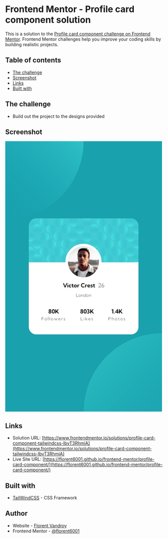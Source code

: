 # Frontend Mentor - Profile card component solution

This is a solution to the [Profile card component challenge on Frontend Mentor](https://www.frontendmentor.io/challenges/profile-card-component-cfArpWshJ). Frontend Mentor challenges help you improve your coding skills by building realistic projects. 

## Table of contents

- [The challenge](#the-challenge)
- [Screenshot](#screenshot)
- [Links](#links)
- [Built with](#built-with)


## The challenge

- Build out the project to the designs provided

## Screenshot

![](./screenshot.jpg)


## Links

- Solution URL: [https://www.frontendmentor.io/solutions/profile-card-component-tailwindcss-IbvT3RhmiA](https://www.frontendmentor.io/solutions/profile-card-component-tailwindcss-IbvT3RhmiA)
- Live Site URL: [https://florent6001.github.io/frontend-mentor/profile-card-component/](https://florent6001.github.io/frontend-mentor/profile-card-component/)

## Built with

- [TailWindCSS](https://tailwindcss.com/) - CSS Framework


## Author

- Website - [Florent Vandroy](https://www.florent-vandroy.fr)
- Frontend Mentor - [@florent6001](https://www.frontendmentor.io/profile/florent6001)